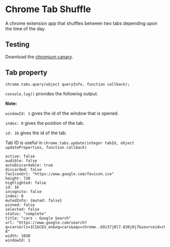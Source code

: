# Chrome Tab Shuffle

A chrome extension app that shuffles between two tabs depending upon the time of the day.

## Testing

Download the [chromium canary](https://www.google.com/intl/en/chrome/canary/).

## Tab property

`chrome.tabs.query(object queryInfo, function callback);`

`console.log()` provides the following output.

**Note:**

`windowId: 1` gives the id of the window that is opened.

`index: 0` gives the position of the tab.

`id: 16` gives the id of the tab.

Tab ID is useful in `chrome.tabs.update(integer tabId, object updateProperties, function callback)`


```
active: false
audible: false
autoDiscardable: true
discarded: false
favIconUrl: "https://www.google.com/favicon.ico"
height: 720
highlighted: false
id: 16
incognito: false
index: 0
mutedInfo: {muted: false}
pinned: false
selected: false
status: "complete"
title: "cars - Google Search"
url: "https://www.google.com/search?q=cars&rlz=1C1GCEU_en&oq=cars&aqs=chrome..69i57j0l7.830j0j7&sourceid=chrome&ie=UTF-8"
width: 1038
windowId: 1
```
